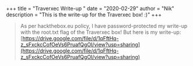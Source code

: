 +++
title = "Traverxec Write-up "
date = "2020-02-29"
author = "Nik"
description = "This is the write-up for the Traverxec box! :)"
+++

> As per hackthebox.eu policy, I have password-protected my write-up with the root.txt flag of the Traverxec box! But here is my write-up: 
> [https://drive.google.com/file/d/1qFftHq-z_sFxckcCofOeVs6PruafQgOI/view?usp=sharing](https://drive.google.com/file/d/1qFftHq-z_sFxckcCofOeVs6PruafQgOI/view?usp=sharing)